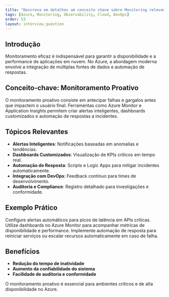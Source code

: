 ```yaml
---
title: "Descreva em detalhes um conceito chave sobre Monitoring relevante para arquitetura no Azure."
tags: [Azure, Monitoring, Observability, Cloud, DevOps]
order: 53
layout: interview_question
---
```


## Introdução

Monitoramento eficaz é indispensável para garantir a disponibilidade e a performance de aplicações em nuvem. No Azure, a abordagem moderna envolve a integração de múltiplas fontes de dados e automação de respostas.

## Conceito-chave: Monitoramento Proativo

O monitoramento proativo consiste em antecipar falhas e gargalos antes que impactem o usuário final. Ferramentas como Azure Monitor e Application Insights permitem criar alertas inteligentes, dashboards customizados e automação de respostas a incidentes.

## Tópicos Relevantes

- **Alertas Inteligentes**: Notificações baseadas em anomalias e tendências.
- **Dashboards Customizados**: Visualização de KPIs críticos em tempo real.
- **Automação de Resposta**: Scripts e Logic Apps para mitigar incidentes automaticamente.
- **Integração com DevOps**: Feedback contínuo para times de desenvolvimento.
- **Auditoria e Compliance**: Registro detalhado para investigações e conformidade.

## Exemplo Prático

Configure alertas automáticos para picos de latência em APIs críticas. Utilize dashboards no Azure Monitor para acompanhar métricas de disponibilidade e performance. Implemente automação de resposta para reiniciar serviços ou escalar recursos automaticamente em caso de falha.

## Benefícios

- **Redução do tempo de inatividade**
- **Aumento da confiabilidade do sistema**
- **Facilidade de auditoria e conformidade**

O monitoramento proativo é essencial para ambientes críticos e de alta disponibilidade no Azure.
